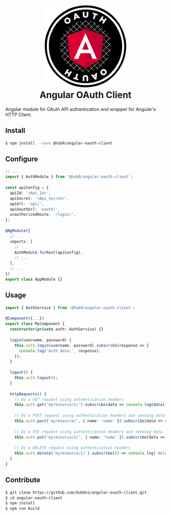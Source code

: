 <h1 align="center">
  <img src="assets/logo.svg" />
  <br/>
  Angular OAuth Client
</h1>

Angular module for OAuth API authentication and wrapper for Angular's HTTP Client.


## Install

```bash
$ npm install --save @hub9/angular-oauth-client
```


## Configure

```typescript
// ...
import { AuthModule } from '@hub9/angular-oauth-client';

const apiConfig = {
  apiId: '<Api_Id>',
  apiSecret: '<Api_Secret>',
  apiUrl: 'api/',
  apiOauthUrl: 'oauth/',
  unauthorizedRoute: '/login/',
};

@NgModule({
  // ...
  imports: [
    // ...
    AuthModule.forRoot(apiConfig),
    // ...
  ],
  // ...
})
export class AppModule {}
```

## Usage

```typescript
import { AuthService } from '@hub9/angular-oauth-client';

@Component({...})
export class MyComponent {
  constructor(private auth: AuthService) {}

  login(username, password) {
    this.auth.login(username, password).subscribe(response => {
      console.log('Auth data:', response);
    });
  }

  logout() {
    this.auth.logout();
  }

  httpRequests() {
    // Do a GET request using authentication headers
    this.auth.get('myresource/1/').subscribe(data => console.log(data));

    // Do a POST request using authentication headers and sending data
    this.auth.post('myresource/', { name: 'name' }).subscribe(data => console.log(data));

    // Do a PUT request using authentication headers and sending data
    this.auth.put('myresource/1/', { name: 'name' }).subscribe(data => console.log(data));

    // Do a DELETE request using authentication headers
    this.auth.delete('myresource/1/').subscribe(() => console.log('deleted'));
  }
}
```

## Contribute

```bash
$ git clone https://github.com/hub9co/angular-oauth-client.git
$ cd angular-oauth-client
$ npm install
$ npm run build
```
